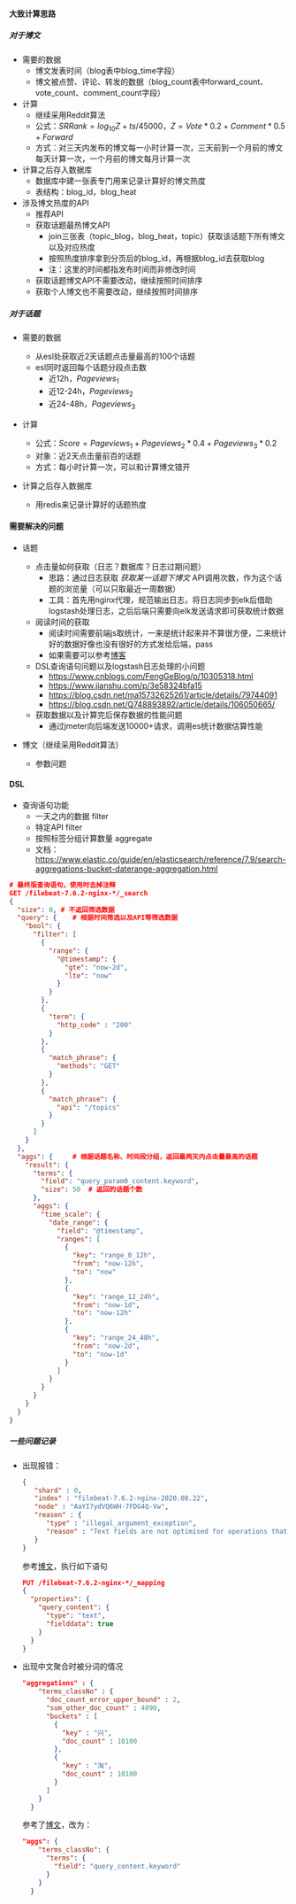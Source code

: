 #### 大致计算思路



##### 对于博文

- 需要的数据
  - 博文发表时间（blog表中blog_time字段）
  - 博文被点赞、评论、转发的数据（blog_count表中forward_count、vote_count、comment_count字段）
- 计算
  - 继续采用Reddit算法
  - 公式：$SRRank=log_{10}Z+ts/45000，Z= Vote * 0.2 + Comment * 0.5 + Forward$ 
  - 方式：对三天内发布的博文每一小时计算一次，三天前到一个月前的博文每天计算一次，一个月前的博文每月计算一次
- 计算之后存入数据库
  - 数据库中建一张表专门用来记录计算好的博文热度
  - 表结构：blog_id，blog_heat
- 涉及博文热度的API
  - 推荐API
  - 获取话题最热博文API
    - join三张表（topic_blog，blog_heat，topic）获取该话题下所有博文以及对应热度
    - 按照热度排序拿到分页后的blog_id，再根据blog_id去获取blog
    - 注：这里的时间都指发布时间而非修改时间
  - 获取话题博文API不需要改动，继续按照时间排序
  - 获取个人博文也不需要改动，继续按照时间排序



##### 对于话题

- 需要的数据

  - 从esl处获取近2天话题点击量最高的100个话题
  - esl同时返回每个话题分段点击数
    - 近12h，$Pageviews_1$
    - 近12-24h，$Pageviews_2$
    - 近24-48h，$Pageviews_3$

- 计算

  - 公式：$Score = Pageviews_1 + Pageviews_2 * 0.4 + Pageviews_3 * 0.2$
  - 对象：近2天点击量前百的话题
  - 方式：每小时计算一次，可以和计算博文错开

- 计算之后存入数据库

  - 用redis来记录计算好的话题热度
  




#### 需要解决的问题

- 话题

  - 点击量如何获取（日志？数据库？日志过期问题）
    - 思路：通过日志获取 *获取某一话题下博文* API调用次数，作为这个话题的浏览量（可以只取最近一周数据）
    - 工具：首先用nginx代理，规范输出日志，将日志同步到elk后借助logstash处理日志，之后后端只需要向elk发送请求即可获取统计数据
  - 阅读时间的获取
    - 阅读时间需要前端js取统计，一来是统计起来并不算很方便，二来统计好的数据好像也没有很好的方式发给后端，pass
    - 如果需要可以参考[博客](https://www.cnblogs.com/hubgit/p/6178311.html)
  - DSL查询语句问题以及logstash日志处理的小问题
    - https://www.cnblogs.com/FengGeBlog/p/10305318.html
    - https://www.jianshu.com/p/3e58324bfa15
    - https://blog.csdn.net/ma15732625261/article/details/79744091
    - https://blog.csdn.net/Q748893892/article/details/106050665/
  - 获取数据以及计算完后保存数据的性能问题
    - 通过jmeter向后端发送10000+请求，调用es统计数据估算性能

- 博文（继续采用Reddit算法）

  - 参数问题

    

#### DSL

- 查询语句功能
  - 一天之内的数据 filter
  - 特定API filter
  - 按照标签分组计算数量 aggregate
  - 文档：https://www.elastic.co/guide/en/elasticsearch/reference/7.9/search-aggregations-bucket-daterange-aggregation.html

```json
# 最终版查询语句，使用时去掉注释
GET /filebeat-7.6.2-nginx-*/_search
{
  "size": 0, # 不返回筛选数据
  "query": {	# 根据时间筛选以及API等筛选数据
    "bool": {
      "filter": [
        {
          "range": {
            "@timestamp": {
              "gte": "now-2d",
              "lte": "now"
            }
          }
        },
        {
          "term": {
            "http_code" : "200"
          }
        },
        {
          "match_phrase": {
            "methods": "GET"
          }
        },
        {
          "match_phrase": {
            "api": "/topics"
          }
        }
      ]
    }
  },
  "aggs": {		# 根据话题名称、时间段分组，返回最两天内点击量最高的话题
    "result": {
      "terms": {
        "field": "query_param0_content.keyword",
        "size": 50	# 返回的话题个数
      },
      "aggs": {
        "time_scale": {
          "date_range": {
            "field": "@timestamp",
            "ranges": [
              {
                "key": "range_0_12h",
                "from": "now-12h",
                "to": "now"
              },
              {
                "key": "range_12_24h",
                "from": "now-1d",
                "to": "now-12h"
              },
              {
                "key": "range_24_48h",
                "from": "now-2d",
                "to": "now-1d"
              }
            ]
          }
        }
      }
    }
  }
}
```



##### 一些问题记录

- 出现报错：

  ```json
  {
     "shard" : 0,
     "index" : "filebeat-7.6.2-nginx-2020.08.22",
     "node" : "AaYI7ydVQ6WH-7FDG4Q-Vw",
     "reason" : {
        "type" : "illegal_argument_exception",
        "reason" : "Text fields are not optimised for operations that require per-document field data like aggregations and sorting, so these operations are disabled by default. Please use a keyword field instead. Alternatively, set fielddata=true on [query_header] in order to load field data by uninverting the inverted index. Note that this can use significant memory."
     }
  }
  ```

  参考[博文](https://www.cnblogs.com/fat-girl-spring/p/12855938.html)，执行如下语句

  ```json
  PUT /filebeat-7.6.2-nginx-*/_mapping
  {
    "properties": {
      "query_content": { 
        "type": "text",
        "fielddata": true
      }
    }
  }
  ```

- 出现中文聚合时被分词的情况

  ```json
  "aggregations" : {
      "terms_classNo" : {
        "doc_count_error_upper_bound" : 2,
        "sum_other_doc_count" : 4090,
        "buckets" : [
          {
            "key" : "兴",
            "doc_count" : 10100
          },
          {
            "key" : "淘",
            "doc_count" : 10100
          }
        ]
      }
    }
  ```

  参考了[博文](https://www.2cto.com/database/201805/742403.html)，改为：

  ```json
  "aggs": {	
      "terms_classNo": {
        "terms": {
          "field": "query_content.keyword"                  
        }
      }
    }
  ```

  

